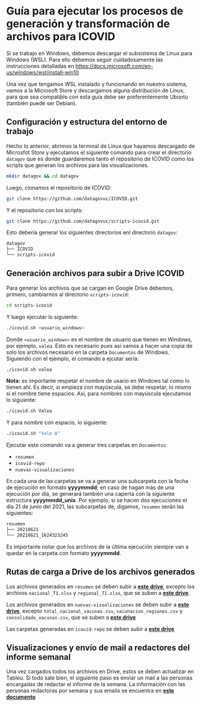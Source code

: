 # Guía para ejecutar los procesos de generación y transformación de archivos para ICOVID

Si se trabajo en Windows, debemos descargar el subsistema de Linux para Windows (WSL). Para ello debemos seguir cuidadosamente las instrucciones detalladas en https://docs.microsoft.com/en-us/windows/wsl/install-win10

Una vez que tengamos WSL instalado y funcionando en nuestro sistema, vamos a la Microsoft Store y descargamos alguna distribución de Linux, para que sea compatible con esta guía debe ser preferentemente Ubuntu (también puede ser Debian).

## Configuración y estructura del entorno de trabajo

Hecho lo anterior, abrimos la terminal de Linux que hayamos descargado de Microsfot Store y ejecutamos el siguiente comando para crear el directorio `datagov` que es donde guardaremos tanto el repositorio de ICOVID como los scripts que generan los archivos para las visualizaciones. 

```bash
mkdir datagov && cd datagov
```

Luego, clonamos el repositorio de ICOVID:

```bash
git clone https://github.com/datagovuc/ICOVID.git
```

Y el repositorio con los scripts:

```bash
git clone https://github.com/datagovuc/scripts-icovid.git
```

Esto debería generar los siguientes directorios enl directorio `datagov`:

```bash
datagov
├── ICOVID
└── scripts-icovid
```

## Generación archivos para subir a Drive ICOVID

Para generar los archivos que se cargan en Google Drive debemos, primero, cambiarnos al directorio `scripts-icovid`:

```bash
cd scripts-icovid
```

Y luego ejecutar lo siguiente:

```bash
./icovid.sh <usuario_windows>
```

Donde `<usuario_windows>` es el nombre de usuario que tienen en Windows, por ejemplo, `valea`. Esto es necesario pues así vamos a hacer una copia de solo los archivos necesario en la carpeta `Documentos` de Windows. Siguiendo con el ejemplo, el comando a ejcutar sería:

```bash
./icovid.sh valea
```

**Nota:** es importante respetar el nombre de usario en Windows tal como lo tienen ahí. Es decir, si empieza con mayúscula, se debe respetar, lo mismo si el nombre tiene espacios. Así, para nombres con mayúscula ejecutamos lo siguiente:

```bash
./icovid.sh Valea
```

Y para nombre con espacio, lo siguiente:

```bash
./icovid.sh "Vale A"
```

Ejecutar este comando va a generar tres carpetas en `Documentos`:
+ `resumen`
+ `icovid-repo`
+ `nuevas-visualizaciones`

En cada una de las carpetas se va a generar una subcarpeta con la fecha de ejecución en formato **yyyymmdd**; en caso de hagan más de una ejecución por día, se generará también una caperta con la siguiente estructura **yyyymmdd_unix**. Por ejemplo, si se hacen dos ejecuciones el día 21 de junio del 2021, las subcarpetas de, digamos, `resumen` serán las siguientes:

```bash
resumen
├── 20210621
└── 20210621_1624323245
```

Es importante notar que los archivos de la última ejecución siempre van a quedar en la carpeta con formato **yyyymmdd**.

## Rutas de carga a Drive de los archivos generados

Los archivos generados en `resumen` se deben subir a [**este drive**](https://drive.google.com/drive/u/0/folders/1OUYrFVFs4dcbqkgaBCqP8HKRHUe7XE94), excepto los archivos `nacional_T1.xlsx` y `regional_T1.xlsx`, que se suben a [**este drive**](https://drive.google.com/drive/u/0/folders/1atrwkcYo3JUWm7zwxjwr5DkPZptYTCH2).

Los archivos generados en `nuevas-visualizaciones` se deben subir a [**este drive**](https://drive.google.com/drive/u/0/folders/1azKFQpv5_lC99Tw1N_0U5K89IKNBivQm), excepto `total_nacional_vacunas.csv`, `vacunacion_regiones.csv` y `consolidado_vacunas.csv`, que se suben a [**este drive**](https://drive.google.com/drive/u/0/folders/1zGH75dM4yQJ2qJ7tBIRmz9ttE4fWLAF2)

Las carpetas generadas en `icovid-repo` se deben subir a [**este drive**](https://drive.google.com/drive/u/0/folders/0AIZz-0H8A-VcUk9PVA)

## Visualizaciones y envío de mail a redactores del informe semanal

Una vez cargados todos los archivos en Drive, estos se deben actualizar en Tableu. Si todo sale bien, el siguiente paso es enviar un mail a las personas encargadas de redactar el informe de la semana. La información con las personas redactoras por semana y sus emails se encuentra en [**este documento**](https://docs.google.com/document/d/1r2JJ586hB3jLfTw-bKvfXGqPGxnsywJJXpMs2r43LVk/edit)